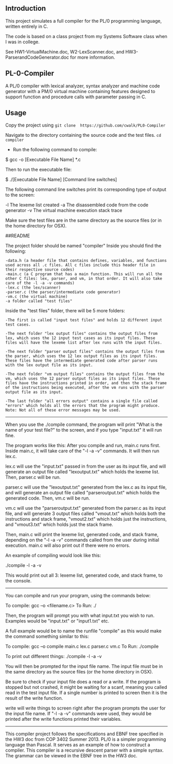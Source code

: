 ## Introduction

This project simulates a full compiler for the PL/0 programming language, written entirely in C.

The code is based on a class project from my Systems Software class when I was in college.

See HW1-VirtualMachine.doc, W2-LexScanner.doc, and HW3-ParserandCodeGenerator.doc for more information.

## PL-0-Compiler
A PL/0 compiler with lexical analyzer, syntax analyzer and machine code generator with a PM/0 virtual machine containing features designed to support function and procedure calls with parameter passing in C.

## Usage
Copy the project using `git clone  https://github.com/cwalk/PL0-Compiler`

Navigate to the directory containing the source code and the test files. `cd compiler`

- Run the following command to compile:

$ gcc -o [Executable File Name] *.c

Then to run the executable file:

$ ./[Executable File Name] [Command line switches]

The following command line switches print its corresponding
type of output to the screen:

  -l  The lexeme list created
  -a 	The disassembled code from the code generator
  -v 	The virtual machine execution stack trace

Make sure the test files are in the same directory as the source files (or in the home directory for OSX).

##README

The project folder should be named "compiler" Inside you should find the following: 

	-data.h (a header file that contains defines, variables, and functions used across all .c files. All c files include this header file in their respective source codes)
	-main.c (a C program that has a main function. This will run all the other C files: lex, parser, and vm, in that order. It will also take care of the -l -a -v commands)
	-lex.c (the lex/scanner)
	-parser.c (the parser/intermediate code generator)
	-vm.c (the virtual machine)
	-a folder called "test files"


Inside the "test files" folder, there will be 5 more folders:

	-The first is called "input test files" and holds 12 different input test cases.
	
	-The next folder "lex output files" contains the output files from lex, which uses the 12 input test cases as its input files. These files will have the lexeme list after lex runs with the input files.

	-The next folder "parser output files" contains the output files from the parser, which uses the 12 lex output files as its input files. These files have the intermediate generated code after parser runs with the lex output file as its input.

	-The next folder "vm output files" contains the output files from the vm, which uses the 12 parser output files as its input files. These files have the instructions printed in order, and then the stack frame of the instructions being executed, after the vm runs with the parser output file as its input.

	-The last folder "all errors output" contains a single file called "errors" which holds all the errors that the program might produce. Note: Not all of these error messages may be used.

******************************************************************************************

When you use the ./compile command, the program will print "What is the name of your test file?" to the screen, and if you type "input.txt" it will run fine. 

The program works like this: After you compile and run, main.c runs first. Inside main.c, it will take care of the "-l -a -v" commands. It will then run lex.c.

lex.c will use the "input.txt" passed in from the user as its input file, and will generate an output file called "lexoutput.txt" which holds the lexeme list. Then, parser.c will be run.

parser.c will use the "lexoutput.txt" generated from the lex.c as its input file, and will generate an output file called "parseroutput.txt" which holds the generated code. Then, vm.c will be run.

vm.c will use the "parseroutput.txt" generated from the parser.c as its input file, and will generate 3 output files called "vmout.txt" which holds both the instructions and stack frame, "vmout2.txt" which holds just the instructions,  and "vmout3.txt" which holds just the stack frame. 

Then, main.c will print the lexeme list, generated code, and stack frame, depending on the "-l -a -v" commands called from the user during initial execution. main.c will also print out if there were no errors.


An example of compiling would look like this:

./compile -l -a -v         

This would print out all 3: lexeme list, generated code, and stack frame, to the console.
******************************************************************************************

You can compile and run your program, using the commands below: 

To compile: gcc –o <runfile> <filename.c>
To Run: ./<runfile>

Then, the program will prompt you with what input.txt you wish to run. Examples would be "input.txt" or "input1.txt" etc.

A full example would be to name the runfile "compile" as this would make the command something similar to this:

To compile: gcc –o compile main.c lex.c parser.c vm.c
To Run: ./compile

To print out different things: ./compile -l -a -v

You will then be prompted for the input file name. The input file must be in the same directory as the source files (or the home directory in OSX). 

Be sure to check if your input file does a read or a write. If the program is stopped but not crashed, it might be waiting for a scanf, meaning you called read in the test input file. If a single number is printed to screen then it is the result of the write function. 

write will write things to screen right after the program prompts the user for the input file name. If "-l -a -v" commands were used, they would be printed after the write functions printed their variables. 
******************************************************************************************

This compiler project follows the specifications and EBNF tree specified in the HW3 doc from COP 3402 Summer 2013. PL/0 is a simpler programming language than Pascal. It serves as an example of how to construct a compiler. This compiler is a recursive descent parser with a simple syntax. The grammar can be viewed in the EBNF tree in the HW3 doc. 
